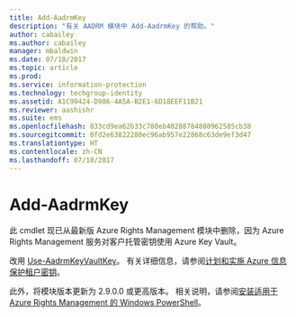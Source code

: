 ```yaml
---
title: Add-AadrmKey
description: "有关 AADRM 模块中 Add-AadrmKey 的帮助。"
author: cabailey
ms.author: cabailey
manager: mbaldwin
ms.date: 07/18/2017
ms.topic: article
ms.prod: 
ms.service: information-protection
ms.technology: techgroup-identity
ms.assetid: A1C99424-D986-4A5A-B2E1-6D18EEF11B21
ms.reviewer: aashishr
ms.suite: ems
ms.openlocfilehash: 833cd9ea62b33c780eb40288784880962585cb38
ms.sourcegitcommit: 0fd2e63822280ec96ab957e22868c63de9ef3d47
ms.translationtype: HT
ms.contentlocale: zh-CN
ms.lasthandoff: 07/18/2017
---
```

# <a name="add-aadrmkey"></a>Add-AadrmKey

此 cmdlet 现已从最新版 Azure Rights Management 模块中删除，因为 Azure Rights Management 服务对客户托管密钥使用 Azure Key Vault。

改用 [Use-AadrmKeyVaultKey](/powershell/module/aadrm/use-aadrmkeyvaultkey)。 有关详细信息，请参阅[计划和实施 Azure 信息保护租户密钥](../plan-design/plan-implement-tenant-key.md)。

此外，将模块版本更新为 2.9.0.0 或更高版本。 相关说明，请参阅[安装适用于 Azure Rights Management 的 Windows PowerShell](install-powershell.md)。

